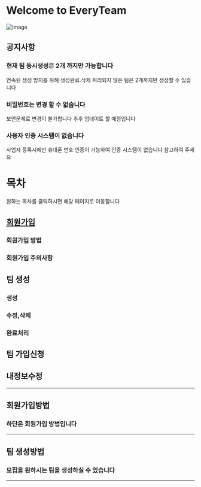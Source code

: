 # Welcome to EveryTeam 
![image](https://user-images.githubusercontent.com/75231868/128675948-a0ed42e1-b44a-420e-a413-deb7bd0a7e65.png)
## 공지사항
### 현재 팀 동시생성은 2개 까지만 가능합니다
연속된 생성 방지를 위해 생성완료.삭제 처리되지 않은 팀은 2개까지만 생성할 수 있습니다  
### 비밀번호는 변경 할 수 없습니다 
보안문제로 변경이 불가합니다 추후 업데이트 할 예정입니다  
### 사용자 인증 시스템이 없습니다  
사업자 등록시에만 휴대폰 번호 인증이 가능하여 인증 시스템이 없습니다 참고하여 주세요  

# 목차
원하는 목차를 클릭하시면 해당 페이지로 이동합니다  
## [회원가입](##회원가입방법)
### 회원가입 방법
### 회원가입 주의사항  
## 팀 생성
### 생성
### 수정,삭제
### 완료처리
## 팀 가입신청
## 내정보수정 
<hr>

## 회원가입방법
### 하단은 회원가입 방볍입니다 


<hr>


## 팀 생성방법  
### 모집을 원하시는 팀을 생성하실 수 있습니다  
 

<hr>





